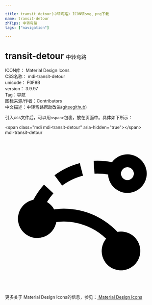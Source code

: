 ```yaml
---

title: transit detour(中转弯路) ICON转svg、png下载
name: transit-detour
zhTips: 中转弯路
tags: ["navigation"]

---
```


# transit-detour  <small style="font-size: 60%;font-weight: 100">中转弯路</small>


<div class="detail-page">
<p>
<span>
ICON库：
<span class="badge-secondary badge">Material Design Icons</span> 
</span>
<br/>
<span>
CSS名称：
<span class="badge-secondary badge">mdi-transit-detour</span> 
</span>
<br/>
<span>
unicode：
<span class="badge-secondary badge">F0F8B</span> 
<copy-btn content='F0F8B' btn-title=""></copy-btn>
<copy-btn :content='String.fromCodePoint(parseInt("F0F8B", 16))' btn-title="复制U"></copy-btn>
</span>
<br/>
<span>
version：
<span class="badge-secondary badge">3.9.97</span> 
</span><br/><span>Tag：<span class="badge-light badge"><router-link to="/tags/navigation.html">导航</router-link></span></span>
<br/>
<span>图标来源/作者：<span class="badge-light badge">Contributors</span></span> 
<br/>
<span class="zh-detail">中文描述：<span class="badge-primary badge">中转弯路</span><span class="help-link"><span>帮助改进</span>(<a href="https://gitee.com/liuwave/icon-helper/edit/master/json/material/transit-detour.json" target="_blank" rel="noopener noreferrer">gitee</a><a href="https://github.com/liuwave/icon-helper/edit/master/json/material/transit-detour.json" target="_blank" rel="noopener noreferrer">github</a></span>)</span><br/>
</p>
</div>
<div class="alert alert-dark">
  <i class="mdi mdi-transit-detour mdi-48px"></i>
  <i class="mdi mdi-transit-detour mdi-36px"></i>
  <i class="mdi mdi-transit-detour mdi-24px"></i>
  <i class="mdi mdi-transit-detour mdi-18px"></i>
</div>
<div>
  <p>引入css文件后，可以用<code>&lt;span&gt;</code>包裹，放在页面中。具体如下所示：    
  </p>
  <div class="alert alert-primary" style="font-size: 14px">
    &lt;span class="mdi mdi-transit-detour" aria-hidden="true"&gt;&lt;/span&gt;
    <copy-btn content='<span class="mdi mdi-transit-detour" aria-hidden="true"></span>'></copy-btn>
  </div>
  <div class="alert alert-secondary">
    <i class="mdi mdi-transit-detour"
    style="font-size: 24px"
    aria-hidden="true"></i> mdi-transit-detour
    <copy-btn content="mdi-transit-detour" btn-title="复制图标名称"></copy-btn>
  </div>
</div>
<div id="svg" class="svg-wrap">
<svg xmlns="http://www.w3.org/2000/svg" viewBox="0 0 24 24"><path d="M19 3A3 3 0 0 0 16.61 4.21A11.5 11.5 0 0 0 13.75 4L13.88 6A9.47 9.47 0 0 1 16 6.13A3 3 0 1 0 19 3M19 7A1 1 0 1 1 20 6A1 1 0 0 1 19 7M8.86 7.86L7.67 6.25A11.5 11.5 0 0 1 11.6 4.37L12.1 6.31A9.5 9.5 0 0 0 8.86 7.86M21 18A3 3 0 1 1 15.69 16.11A9.47 9.47 0 0 0 8.59 13.46C8.37 13.47 8.16 13.5 7.94 13.54A3 3 0 1 1 4.39 10.06A11.54 11.54 0 0 1 6.04 7.7L7.5 9.06A9.34 9.34 0 0 0 6.5 10.41A3.04 3.04 0 0 1 7.62 11.56C7.91 11.5 8.19 11.5 8.5 11.46A11.47 11.47 0 0 1 17.46 15.05A2.96 2.96 0 0 1 18 15A3 3 0 0 1 21 18Z" /></svg>
</div>
<detail full-name='mdi-transit-detour'></detail>
    
<div><p>更多关于 Material Design Icons的信息，参见：<a target="_blank" href="https://iconhelper.cn/material.html"> Material Design Icons</a>
</p></div>
